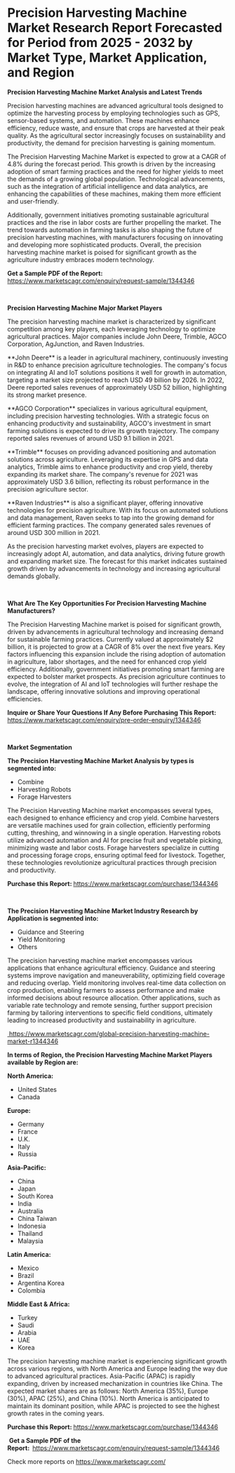 <p><h1>Precision Harvesting Machine Market Research Report Forecasted for Period from 2025 -  2032 by Market Type, Market Application, and Region</h1></p><p><strong>Precision Harvesting Machine Market Analysis and Latest Trends</strong></p>
<p><p>Precision harvesting machines are advanced agricultural tools designed to optimize the harvesting process by employing technologies such as GPS, sensor-based systems, and automation. These machines enhance efficiency, reduce waste, and ensure that crops are harvested at their peak quality. As the agricultural sector increasingly focuses on sustainability and productivity, the demand for precision harvesting is gaining momentum.</p><p>The Precision Harvesting Machine Market is expected to grow at a CAGR of 4.8% during the forecast period. This growth is driven by the increasing adoption of smart farming practices and the need for higher yields to meet the demands of a growing global population. Technological advancements, such as the integration of artificial intelligence and data analytics, are enhancing the capabilities of these machines, making them more efficient and user-friendly.</p><p>Additionally, government initiatives promoting sustainable agricultural practices and the rise in labor costs are further propelling the market. The trend towards automation in farming tasks is also shaping the future of precision harvesting machines, with manufacturers focusing on innovating and developing more sophisticated products. Overall, the precision harvesting machine market is poised for significant growth as the agriculture industry embraces modern technology.</p></p>
<p><strong>Get a Sample PDF of the Report:&nbsp;</strong> <a href="https://www.marketscagr.com/enquiry/request-sample/1344346?utm_campaign=1868&utm_medium=2&utm_source=Github&utm_content=ia&utm_term=24032025&utm_id=precision-harvesting-machine">https://www.marketscagr.com/enquiry/request-sample/1344346</a></p>
<p>&nbsp;</p>
<p><strong>Precision Harvesting Machine Major Market Players</strong></p>
<p><p>The precision harvesting machine market is characterized by significant competition among key players, each leveraging technology to optimize agricultural practices. Major companies include John Deere, Trimble, AGCO Corporation, AgJunction, and Raven Industries.</p><p>**John Deere** is a leader in agricultural machinery, continuously investing in R&D to enhance precision agriculture technologies. The company's focus on integrating AI and IoT solutions positions it well for growth in automation, targeting a market size projected to reach USD 49 billion by 2026. In 2022, Deere reported sales revenues of approximately USD 52 billion, highlighting its strong market presence.</p><p>**AGCO Corporation** specializes in various agricultural equipment, including precision harvesting technologies. With a strategic focus on enhancing productivity and sustainability, AGCO's investment in smart farming solutions is expected to drive its growth trajectory. The company reported sales revenues of around USD 9.1 billion in 2021.</p><p>**Trimble** focuses on providing advanced positioning and automation solutions across agriculture. Leveraging its expertise in GPS and data analytics, Trimble aims to enhance productivity and crop yield, thereby expanding its market share. The company's revenue for 2021 was approximately USD 3.6 billion, reflecting its robust performance in the precision agriculture sector.</p><p>**Raven Industries** is also a significant player, offering innovative technologies for precision agriculture. With its focus on automated solutions and data management, Raven seeks to tap into the growing demand for efficient farming practices. The company generated sales revenues of around USD 300 million in 2021.</p><p>As the precision harvesting market evolves, players are expected to increasingly adopt AI, automation, and data analytics, driving future growth and expanding market size. The forecast for this market indicates sustained growth driven by advancements in technology and increasing agricultural demands globally.</p></p>
<p>&nbsp;</p>
<p><strong>What Are The Key Opportunities For Precision Harvesting Machine Manufacturers?</strong></p>
<p><p>The Precision Harvesting Machine market is poised for significant growth, driven by advancements in agricultural technology and increasing demand for sustainable farming practices. Currently valued at approximately $2 billion, it is projected to grow at a CAGR of 8% over the next five years. Key factors influencing this expansion include the rising adoption of automation in agriculture, labor shortages, and the need for enhanced crop yield efficiency. Additionally, government initiatives promoting smart farming are expected to bolster market prospects. As precision agriculture continues to evolve, the integration of AI and IoT technologies will further reshape the landscape, offering innovative solutions and improving operational efficiencies.</p></p>
<p><strong>Inquire or Share Your Questions If Any Before Purchasing This Report:</strong> <a href="https://www.marketscagr.com/enquiry/pre-order-enquiry/1344346?utm_campaign=1868&utm_medium=2&utm_source=Github&utm_content=ia&utm_term=24032025&utm_id=precision-harvesting-machine">https://www.marketscagr.com/enquiry/pre-order-enquiry/1344346</a></p>
<p>&nbsp;</p>
<p><strong>Market Segmentation</strong></p>
<p><strong>The Precision Harvesting Machine Market Analysis by types is segmented into:</strong></p>
<p><ul><li>Combine</li><li>Harvesting Robots</li><li>Forage Harvesters</li></ul></p>
<p><p>The Precision Harvesting Machine market encompasses several types, each designed to enhance efficiency and crop yield. Combine harvesters are versatile machines used for grain collection, efficiently performing cutting, threshing, and winnowing in a single operation. Harvesting robots utilize advanced automation and AI for precise fruit and vegetable picking, minimizing waste and labor costs. Forage harvesters specialize in cutting and processing forage crops, ensuring optimal feed for livestock. Together, these technologies revolutionize agricultural practices through precision and productivity.</p></p>
<p><strong>Purchase this Report:&nbsp;</strong><a href="https://www.marketscagr.com/purchase/1344346?utm_campaign=1868&utm_medium=2&utm_source=Github&utm_content=ia&utm_term=24032025&utm_id=precision-harvesting-machine">https://www.marketscagr.com/purchase/1344346</a></p>
<p>&nbsp;</p>
<p><strong>The Precision Harvesting Machine Market Industry Research by Application is segmented into:</strong></p>
<p><ul><li>Guidance and Steering</li><li>Yield Monitoring</li><li>Others</li></ul></p>
<p><p>The precision harvesting machine market encompasses various applications that enhance agricultural efficiency. Guidance and steering systems improve navigation and maneuverability, optimizing field coverage and reducing overlap. Yield monitoring involves real-time data collection on crop production, enabling farmers to assess performance and make informed decisions about resource allocation. Other applications, such as variable rate technology and remote sensing, further support precision farming by tailoring interventions to specific field conditions, ultimately leading to increased productivity and sustainability in agriculture.</p></p>
<p><a href="https://www.marketscagr.com/global-precision-harvesting-machine-market-r1344346?utm_campaign=1868&utm_medium=2&utm_source=Github&utm_content=ia&utm_term=24032025&utm_id=precision-harvesting-machine">&nbsp;https://www.marketscagr.com/global-precision-harvesting-machine-market-r1344346</a></p>
<p><strong>In terms of Region, the Precision Harvesting Machine Market Players available by Region are:</strong></p>
<p>
    <p> <strong> North America: </strong>
        <ul>
            <li>United States</li>
            <li>Canada</li>
        </ul>
        </p> 
    <p> <strong> Europe: </strong>
        <ul>
            <li>Germany</li>
            <li>France</li>
            <li>U.K.</li>
            <li>Italy</li>
            <li>Russia</li>
        </ul>
        </p> 
    <p> <strong> Asia-Pacific: </strong>
        <ul>
            <li>China</li>
            <li>Japan</li>
            <li>South Korea</li>
            <li>India</li>
            <li>Australia</li>
            <li>China Taiwan</li>
            <li>Indonesia</li>
            <li>Thailand</li>
            <li>Malaysia</li>
        </ul>
        </p> 
    <p> <strong> Latin America: </strong>
        <ul>
            <li>Mexico</li>
            <li>Brazil</li>
            <li>Argentina Korea</li>
            <li>Colombia</li>
        </ul>
        </p> 
    <p> <strong> Middle East & Africa: </strong>
        <ul>
            <li>Turkey</li>
            <li>Saudi</li>
            <li>Arabia</li>
            <li>UAE</li>
            <li>Korea</li>
        </ul>
    </p>
    </p>
<p><p>The precision harvesting machine market is experiencing significant growth across various regions, with North America and Europe leading the way due to advanced agricultural practices. Asia-Pacific (APAC) is rapidly expanding, driven by increased mechanization in countries like China. The expected market shares are as follows: North America (35%), Europe (30%), APAC (25%), and China (10%). North America is anticipated to maintain its dominant position, while APAC is projected to see the highest growth rates in the coming years.</p></p>
<p><strong>Purchase this Report: </strong><a href="https://www.marketscagr.com/purchase/1344346?utm_campaign=1868&utm_medium=2&utm_source=Github&utm_content=ia&utm_term=24032025&utm_id=precision-harvesting-machine">https://www.marketscagr.com/purchase/1344346</a></p>
<p>&nbsp;<strong>Get a Sample PDF of the Report:&nbsp;&nbsp;</strong><a href="https://www.marketscagr.com/enquiry/request-sample/1344346?utm_campaign=1868&utm_medium=2&utm_source=Github&utm_content=ia&utm_term=24032025&utm_id=precision-harvesting-machine">https://www.marketscagr.com/enquiry/request-sample/1344346</a></p>
<p><strong></strong></p>
<p>Check more reports on <a href="https://www.marketscagr.com/?utm_campaign=1868&utm_medium=2&utm_source=Github&utm_content=ia&utm_term=24032025&utm_id=precision-harvesting-machine">https://www.marketscagr.com/</a></p>